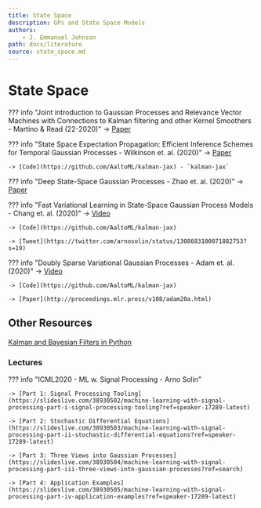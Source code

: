 ```yaml
---
title: State Space
description: GPs and State Space Models
authors:
    - J. Emmanuel Johnson
path: docs/literature
source: state_space.md
---
```

# State Space


??? info "Joint introduction to Gaussian Processes and Relevance Vector Machines with Connections to Kalman filtering and other Kernel Smoothers - Martino & Read (22-2020)"
    -> [Paper](https://arxiv.org/abs/2009.09217)


??? info "State Space Expectation Propagation: Efficient Inference Schemes for Temporal Gaussian Processes - Wilkinson et. al. (2020)"
    -> [Paper](https://arxiv.org/abs/2007.05994v1)

    -> [Code](https://github.com/AaltoML/kalman-jax) - `kalman-jax`


??? info "Deep State-Space Gaussian Processes - Zhao et. al. (2020)"
    -> [Paper](https://arxiv.org/abs/2008.04733v1)


??? info "Fast Variational Learning in State-Space Gaussian Process Models - Chang et. al. (2020)"
    -> [Video](https://www.youtube.com/watch?v=aZwq6XSAtpo&feature=youtu.be)

    -> [Code](https://github.com/AaltoML/kalman-jax)

    -> [Tweet](https://twitter.com/arnosolin/status/1308683100071882753?s=19)

??? info "Doubly Sparse Variational Gaussian Processes - Adam et. al. (2020)"
    -> [Video](https://www.youtube.com/watch?v=aZwq6XSAtpo&feature=youtu.be)

    -> [Code](https://github.com/AaltoML/kalman-jax)

    -> [Paper](http://proceedings.mlr.press/v108/adam20a.html)



## Other Resources


[Kalman and Bayesian Filters in Python](https://github.com/rlabbe/Kalman-and-Bayesian-Filters-in-Python)


### Lectures

??? info "ICML2020 - ML w. Signal Processing - Arno Solin"

    -> [Part 1: Signal Processing Tooling](https://slideslive.com/38930502/machine-learning-with-signal-processing-part-i-signal-processing-tooling?ref=speaker-17289-latest)

    -> [Part 2: Stochastic Differential Equations](https://slideslive.com/38930503/machine-learning-with-signal-processing-part-ii-stochastic-differential-equations?ref=speaker-17289-latest)

    -> [Part 3: Three Views into Gaussian Processes](https://slideslive.com/38930504/machine-learning-with-signal-processing-part-iii-three-views-into-gaussian-processes?ref=search)

    -> [Part 4: Application Examples](https://slideslive.com/38930505/machine-learning-with-signal-processing-part-iv-application-examples?ref=speaker-17289-latest)